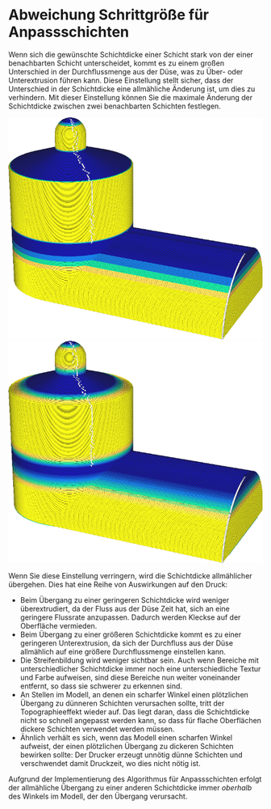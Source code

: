 Abweichung Schrittgröße für Anpassschichten
====
Wenn sich die gewünschte Schichtdicke einer Schicht stark von der einer benachbarten Schicht unterscheidet, kommt es zu einem großen Unterschied in der Durchflussmenge aus der Düse, was zu Über- oder Unterextrusion führen kann. Diese Einstellung stellt sicher, dass der Unterschied in der Schichtdicke eine allmähliche Änderung ist, um dies zu verhindern. Mit dieser Einstellung können Sie die maximale Änderung der Schichtdicke zwischen zwei benachbarten Schichten festlegen.

<!--screenshot {
"image_path": "adaptive_layer_height_variation_step_0_05.png",
"models": [{"script": "barn.scad"}],
"camera_position": [-108, -229, 118],
"settings": {
    "adaptive_layer_height_enabled": true,
    "adaptive_layer_height_variation_step": 0.05,
    "layer_height": 0.2
},
"colour_scheme": "layer_thickness",
"colours": 128
}-->
<!--screenshot {
"image_path": "adaptive_layer_height_enabled.png",
"models": [{"script": "barn.scad"}],
"camera_position": [-108, -229, 118],
"settings": {
    "adaptive_layer_height_enabled": true,
    "layer_height": 0.2
},
"colour_scheme": "layer_thickness",
"colours": 128
}-->
![Eine große Schrittweite ermöglicht sehr plötzliche Änderungen der Schichtdicke](../../../articles/images/adaptive_layer_height_variation_step_0_05.png)
![Eine kleine Schrittweite erfordert eine gleichmäßigere Veränderung der Schichtdicke](../../../articles/images/adaptive_layer_height_enabled.png)

Wenn Sie diese Einstellung verringern, wird die Schichtdicke allmählicher übergehen. Dies hat eine Reihe von Auswirkungen auf den Druck:
* Beim Übergang zu einer geringeren Schichtdicke wird weniger überextrudiert, da der Fluss aus der Düse Zeit hat, sich an eine geringere Flussrate anzupassen. Dadurch werden Kleckse auf der Oberfläche vermieden.
* Beim Übergang zu einer größeren Schichtdicke kommt es zu einer geringeren Unterextrusion, da sich der Durchfluss aus der Düse allmählich auf eine größere Durchflussmenge einstellen kann.
* Die Streifenbildung wird weniger sichtbar sein. Auch wenn Bereiche mit unterschiedlicher Schichtdicke immer noch eine unterschiedliche Textur und Farbe aufweisen, sind diese Bereiche nun weiter voneinander entfernt, so dass sie schwerer zu erkennen sind.
* An Stellen im Modell, an denen ein scharfer Winkel einen plötzlichen Übergang zu dünneren Schichten verursachen sollte, tritt der Topographieeffekt wieder auf. Das liegt daran, dass die Schichtdicke nicht so schnell angepasst werden kann, so dass für flache Oberflächen dickere Schichten verwendet werden müssen.
* Ähnlich verhält es sich, wenn das Modell einen scharfen Winkel aufweist, der einen plötzlichen Übergang zu dickeren Schichten bewirken sollte: Der Drucker erzeugt unnötig dünne Schichten und verschwendet damit Druckzeit, wo dies nicht nötig ist.

Aufgrund der Implementierung des Algorithmus für Anpassschichten erfolgt der allmähliche Übergang zu einer anderen Schichtdicke immer *oberhalb* des Winkels im Modell, der den Übergang verursacht.